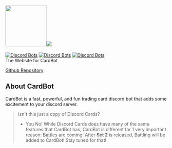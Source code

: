 # <img src="https://card-bot.github.io/assets/image.png" height="128" width="128"><img src="https://card-bot.github.io/assets/logo.png">
[![Discord Bots](https://discordbots.org/api/widget/status/372166132301561866.svg?noavatar=true)](https://discordbots.org/bot/372166132301561866) [![Discord Bots](https://discordbots.org/api/widget/lib/372166132301561866.svg?noavatar=true)](https://discordbots.org/bot/372166132301561866) [![Discord Bots](https://discordbots.org/api/widget/owner/372166132301561866.svg?noavatar=true)](https://discordbots.org/bot/372166132301561866)<br>
The Website for CardBot

<a href="https://github.com/ZippyMagician/CardBot">Github Repository</a>

## About CardBot
CardBot is a fast, powerful, and fun trading card discord bot that adds some excitement to your discord server.

> Isn't this just a copy of Discord Cards?
> - You
No! While Discord Cards does have many of the same features that CardBot has, CardBot is different for 1 very important reason:
Battles are coming! After **Set 2** is released, Battling will be added to CardBot! Stay tuned for that!
